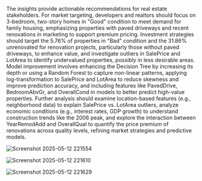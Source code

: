 The insights provide actionable recommendations for real estate stakeholders. For market targeting, developers and realtors should focus on 3-bedroom, two-story homes in "Good" condition to meet demand for family housing, emphasizing properties with paved driveways and recent renovations in marketing to support premium pricing. Investment strategies should target the 5.76% of properties in "Bad" condition and the 31.86% unrenovated for renovation projects, particularly those without paved driveways, to enhance value, and investigate outliers in SalePrice and LotArea to identify undervalued properties, possibly in less desirable areas. Model improvement involves enhancing the Decision Tree by increasing its depth or using a Random Forest to capture non-linear patterns, applying log-transformation to SalePrice and LotArea to reduce skewness and improve prediction accuracy, and including features like PavedDrive, BedroomAbvGr, and OverallCond in models to better predict high-value properties. Further analysis should examine location-based features (e.g., neighborhood data) to explain SalePrice vs. LotArea outliers, analyze economic conditions (e.g., interest rates, GDP growth) to understand construction trends like the 2006 peak, and explore the interaction between YearRemodAdd and OverallQual to quantify the price premium of renovations across quality levels, refining market strategies and predictive models.




![Screenshot 2025-05-12 221554](https://github.com/user-attachments/assets/0e94646a-a581-462a-95c1-87cf0cc5db6c)

![Screenshot 2025-05-12 221610](https://github.com/user-attachments/assets/36041b3b-37e9-4377-af8e-c935f1aec99b)

![Screenshot 2025-05-12 221629](https://github.com/user-attachments/assets/b0f4a19d-d078-4863-af3a-14085718ca2a)

